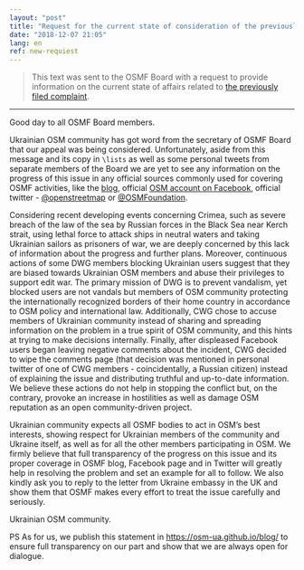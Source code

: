 ```yaml
---
layout: "post"
title: "Request for the current state of consideration of the previously filed complaint on DWG's decision and actions"
date: "2018-12-07 21:05"
lang: en
ref: new-requiest
---
```

> This text was sent to the OSMF Board with a request to provide information on the current state of affairs related to [the previously filed complaint]({{site.baseurl}}/2018/11/19/ukrainian-community-declares-disagreement-with-dwg.html).

------

Good day to all OSMF Board members.

Ukrainian OSM community has got word from the secretary of OSMF Board that our appeal was being considered. Unfortunately, aside from this message and its copy in `\lists` as well as some personal tweets from separate members of the Board we are yet to see any information on the progress of this issue in any official sources commonly used for covering OSMF activities, like the [blog](https://blog.osm.org), official [OSM account on Facebook](https://www.facebook.com/OpenStreetMap/), official twitter - [@openstreetmap](https://twitter.com/openstreetmap) or [@OSMFoundation](https://twitter.com/OSMFoundation).

Considering recent developing events concerning Crimea, such as severe breach of the law of the sea by Russian forces in the Black Sea near Kerch strait, using lethal force to attack ships in neutral waters and taking Ukrainian sailors as prisoners of war, we are deeply concerned by this lack of information about the progress and further plans. Moreover, continuous actions of some DWG members blocking Ukrainian users suggest that they are biased towards Ukrainian OSM members and abuse their privileges to support edit war. The primary mission of DWG is to prevent vandalism, yet blocked users are not vandals but members of OSM community protecting the internationally recognized borders of their home country in accordance to OSM policy and international law. Additionally, CWG chose to accuse members of Ukrainian community instead of sharing and spreading information on the problem in a true spirit of OSM community, and this hints at trying to make decisions internally. Finally, after displeased Facebook users began leaving negative comments about the incident, CWG decided to wipe the comments page (that decision was mentioned in personal twitter of one of CWG members - coincidentally, a Russian citizen) instead of explaining the issue and distributing truthful and up-to-date information. We believe these actions do not help in stopping the conflict but, on the contrary, provoke an increase in hostilities as well as damage OSM reputation as an open community-driven project.

Ukrainian community expects all OSMF bodies to act in OSM’s best interests, showing respect for Ukrainian members of the community and Ukraine itself, as well as for all the other members participating in OSM. We firmly believe that full transparency of the progress on this issue and its proper coverage in OSMF blog, Facebook page and in Twitter will greatly help in resolving the problem and set an example for all to follow. We also kindly ask you to reply to the letter from Ukraine embassy in the UK and show them that OSMF makes every effort to treat the issue carefully and seriously.

Ukrainian OSM community.

PS As for us, we publish this statement in <https://osm-ua.github.io/blog/> to ensure full transparency on our part and show that we are always open for dialogue.
